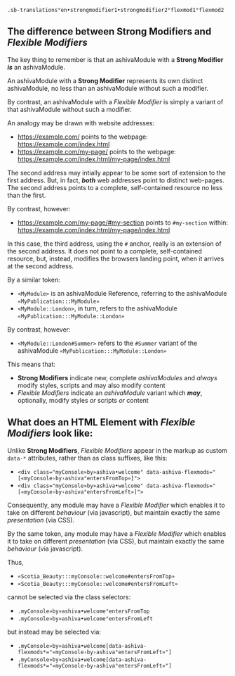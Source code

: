 
```
.sb-translations°en•strongmodifier1•strongmodifier2°flexmod1°flexmod2
```

## The difference between **Strong Modifiers** and *Flexible Modifiers*

The key thing to remember is that an ashivaModule with a **Strong Modifier** ***is*** an ashivaModule.

An ashivaModule with a **Strong Modifier** represents its own distinct ashivaModule, no less than an ashivaModule without such a modifier.

By contrast, an ashivaModule with a *Flexible Modifier* is simply a variant of that ashivaModule without such a modifier.

An analogy may be drawn with website addresses:

 - https://example.com/ points to the webpage: https://example.com/index.html
 - https://example.com/my-page/ points to the webpage: https://example.com/index.html/my-page/index.html
 
The second address may intially appear to be some sort of extension to the first address. But, in fact, ***both*** web addresses point to distinct web-pages. The second address points to a complete, self-contained resource no less than the first.

By contrast, however:
 
 - https://example.com/my-page/#my-section points to `#my-section` within: https://example.com/index.html/my-page/index.html
 
In this case, the third address, using the `#` anchor, really is an extension of the second address. It does not point to a complete, self-contained resource, but, instead, modifies the browsers landing point, when it arrives at the second address.

By a similar token:

- `<MyModule>` is an ashivaModule Reference, referring to the ashivaModule `«MyPublication:::MyModule»`
- `<MyModule::London>`, in turn, refers to the ashivaModule `«MyPublication:::MyModule::London»`

By contrast, however:

- `<MyModule::London#Summer>` refers to the `#Summer` variant of the ashivaModule `«MyPublication:::MyModule::London»`

This means that:

 - **Strong Modifiers** indicate new, complete *ashivaModules* and *always* modify styles, scripts and may also modify content
 - *Flexible Modifiers* indicate an *ashivaModule* variant which ***may***, optionally, modify styles *or* scripts *or* content
 
## What does an HTML Element with *Flexible Modifiers* look like:

Unlike **Strong Modifiers**, *Flexible Modifiers* appear in the markup as custom `data-*` attributes, rather than as class suffixes, like this:

 - `<div class="myConsole»by»ashiva•welcome" data-ashiva-flexmods="[«myConsole›by›ashiva°entersFromTop»]">`
 - `<div class="myConsole»by»ashiva•welcome" data-ashiva-flexmods="[«myConsole›by›ashiva°entersFromLeft»]">`
 
Consequently, any module may have a *Flexible Modifier* which enables it to take on different *behaviour* (via javascript), but maintain exactly the same *presentation* (via CSS).

By the same token, any module may have a *Flexible Modifier* which enables it to take on different *presentation* (via CSS), but maintain exactly the same *behaviour* (via javascript).

Thus,

 - `«Scotia_Beauty:::myConsole::welcome#entersFromTop»`
 - `«Scotia_Beauty:::myConsole::welcome#entersFromLeft»`


cannot be selected via the class selectors:

 - `.myConsole»by»ashiva•welcome°entersFromTop`
 - `.myConsole»by»ashiva•welcome°entersFromLeft`
 
but instead may be selected via:

- `.myConsole»by»ashiva•welcome[data-ashiva-flexmods*="«myConsole›by›ashiva°entersFromLeft»"]`
- `.myConsole»by»ashiva•welcome[data-ashiva-flexmods*="«myConsole›by›ashiva°entersFromLeft»"]`

